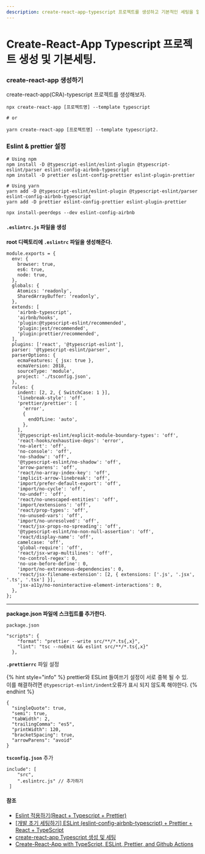 ```yaml
---
description: create-react-app-typescript 프로젝트를 생성하고 기본적인 세팅을 알아보았다.
---
```


# Create-React-App Typescript 프로젝트 생성 및 기본세팅.

### create-react-app 생성하기

create-react-app(CRA)-typescript 프로젝트를 생성해보자.

```
npx create-react-app [프로젝트명] --template typescript

# or

yarn create-react-app [프로젝트명] --template typescript2.
```

### Eslint & **prettier** 설정 <a href="#eslint" id="eslint"></a>



```
# Using npm
npm install -D @typescript-eslint/eslint-plugin @typescript-eslint/parser eslint-config-airbnb-typescript
npm install -D prettier eslint-config-prettier eslint-plugin-prettier

# Using yarn
yarn add -D @typescript-eslint/eslint-plugin @typescript-eslint/parser eslint-config-airbnb-typescript
yarn add -D prettier eslint-config-prettier eslint-plugin-prettier

npx install-peerdeps --dev eslint-config-airbnb

```

#### **`.eslintrc.js` 파일을 생성**

**root 디렉토리에 `.eslintrc` 파일을 생성해준다.**

```
module.exports = {
  env: {
    browser: true,
    es6: true,
    node: true,
  },
  globals: {
    Atomics: 'readonly',
    SharedArrayBuffer: 'readonly',
  },
  extends: [
    'airbnb-typescript',
    'airbnb/hooks',
    'plugin:@typescript-eslint/recommended',
    'plugin:jest/recommended',
    'plugin:prettier/recommended',
  ],
  plugins: ['react', '@typescript-eslint'],
  parser: '@typescript-eslint/parser',
  parserOptions: {
    ecmaFeatures: { jsx: true },
    ecmaVersion: 2018,
    sourceType: 'module',
    project: './tsconfig.json',
  },
  rules: {
    indent: [2, 2, { SwitchCase: 1 }],
    'linebreak-style': 'off',
    'prettier/prettier': [
      'error',
      {
        endOfLine: 'auto',
      },
    ],
    '@typescript-eslint/explicit-module-boundary-types': 'off',
    'react-hooks/exhaustive-deps': 'error',
    'no-alert': 'off',
    'no-console': 'off',
    'no-shadow': 'off',
    '@typescript-eslint/no-shadow': 'off',
    'arrow-parens': 'off',
    'react/no-array-index-key': 'off',
    'implicit-arrow-linebreak': 'off',
    'import/prefer-default-export': 'off',
    'import/no-cycle': 'off',
    'no-undef': 'off',
    'react/no-unescaped-entities': 'off',
    'import/extensions': 'off',
    'react/prop-types': 'off',
    'no-unused-vars': 'off',
    'import/no-unresolved': 'off',
    'react/jsx-props-no-spreading': 'off',
    '@typescript-eslint/no-non-null-assertion': 'off',
    'react/display-name': 'off',
    camelcase: 'off',
    'global-require': 'off',
    'react/jsx-wrap-multilines': 'off',
    'no-control-regex': 0,
    'no-use-before-define': 0,
    'import/no-extraneous-dependencies': 0,
    'react/jsx-filename-extension': [2, { extensions: ['.js', '.jsx', '.ts', '.tsx'] }],
    'jsx-a11y/no-noninteractive-element-interactions': 0,
  },
};

```

****

**package.json 파일에 스크립트를 추가한다.**

```
package.json

"scripts": {
    "format": "prettier --write src/**/*.ts{,x}",
    "lint": "tsc --noEmit && eslint src/**/*.ts{,x}"
  },
```



**`.prettierrc`** 파일 설정&#x20;

{% hint style="info" %}
prettier와 ESLint 들여쓰기 설정이 서로 중복 될 수 있.\
이를 해결하려면 `@typescript-eslint/indent`오류가 표시 되지 않도록 해야한다.
{% endhint %}

```
{
  "singleQuote": true,
  "semi": true,
  "tabWidth": 2,
  "trailingComma": "es5",
  "printWidth": 120,
  "bracketSpacing": true,
  "arrowParens": "avoid"
}
```

**`tsconfig.json`** 추가

```
include": [
    "src",
    ".eslintrc.js" // 추가하기
 ]
```

#### **참조**

* [Eslint 적용하기(React + Typescript + Prettier)](https://flamingotiger.github.io/javascript/eslint-setup/#2-1-eslint-config-airbnb-%EB%A1%9C-%EC%84%A4%EC%B9%98%ED%95%98%EA%B8%B0)
* [\[개발 초기 세팅하기\] ESLint (eslint-config-airbnb-typescript) + Prettier + React + TypeScript](https://velog.io/@9rganizedchaos/%EA%B0%9C%EB%B0%9C-%EC%B4%88%EA%B8%B0-%EC%84%B8%ED%8C%85%ED%95%98%EA%B8%B0-ESLint-eslint-config-airbnb-typescript-Prettier-React-TypeScript)
* [create-react-app Typescript 생성 및 세팅](https://kod4284.github.io/2020/03/03/create-react-app-typescript-setting/)
* [Create-React-App with TypeScript, ESLint, Prettier, and Github Actions](https://brygrill.medium.com/create-react-app-with-typescript-eslint-prettier-and-github-actions-f3ce6a571c97)

